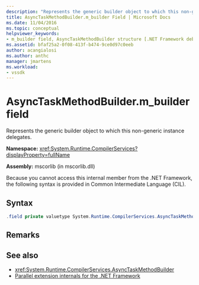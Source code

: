```yaml
---
description: "Represents the generic builder object to which this non-generic instance delegates."
title: AsyncTaskMethodBuilder.m_builder Field | Microsoft Docs
ms.date: 11/04/2016
ms.topic: conceptual
helpviewer_keywords:
- m_builder field, AsyncTaskMethodBuilder structure [.NET Framework debug engines]
ms.assetid: bfaf25a2-0f08-413f-b474-9ce0d97c0eeb
author: acangialosi
ms.author: anthc
manager: jmartens
ms.workload:
- vssdk
---
```

# AsyncTaskMethodBuilder.m_builder field
Represents the generic builder object to which this non-generic instance delegates.

 **Namespace:** <xref:System.Runtime.CompilerServices?displayProperty=fullName>

 **Assembly:** mscorlib (in mscorlib.dll)

 Because you cannot access this internal member from the .NET Framework, the following syntax is provided in Common Intermediate Language (CIL).

## Syntax

```csharp
.field private valuetype System.Runtime.CompilerServices.AsyncTaskMethodBuilder`1<valuetype System.Threading.Tasks.VoidTaskResult> m_builder
```

## Remarks

## See also
- <xref:System.Runtime.CompilerServices.AsyncTaskMethodBuilder>
- [Parallel extension internals for the .NET Framework](../../extensibility/debugger/parallel-extension-internals-for-the-dotnet-framework.md)
